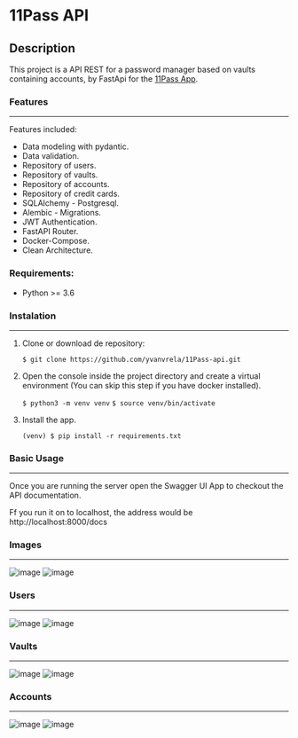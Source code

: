 # 11Pass API

## Description

This project is a API REST for a password manager based on vaults containing accounts, by FastApi for the [11Pass App](https://github.com/JanetteIsasa/password_manager_app "11Pass App").

### Features
---

Features included:

- Data modeling with pydantic.
- Data validation.
- Repository of users.
- Repository of vaults.
- Repository of accounts.
- Repository of credit cards.
- SQLAlchemy - Postgresql.
- Alembic - Migrations.
- JWT Authentication.
- FastAPI Router.
- Docker-Compose.
- Clean Architecture.

### Requirements:

- Python >= 3.6

### Instalation

---

1. Clone or download de repository:

   `$ git clone https://github.com/yvanvrela/11Pass-api.git`

2. Open the console inside the project directory and create a virtual environment (You can skip this step if you have docker installed).

    `$ python3 -m venv venv`
    `$ source venv/bin/activate`

3. Install the app.

    `(venv) $ pip install -r requirements.txt`

### Basic Usage

---

Once you are running the server open the Swagger UI App to checkout the API documentation.

Ff you run it on to localhost, the address would be http://localhost:8000/docs


### Images

---

![image](https://user-images.githubusercontent.com/65867767/201487226-19ddaf52-2a60-4b6b-8051-7a2b577c0a59.png)
![image](https://user-images.githubusercontent.com/65867767/201485911-2051268f-a50f-416c-9b6d-d4b730f9718e.png)


### Users

---

![image](https://user-images.githubusercontent.com/65867767/201487371-c98058b2-cd65-4362-a6d4-4d1d8711e613.png)
![image](https://user-images.githubusercontent.com/65867767/201487388-99c7964d-7dba-4fda-8b03-2f1edaaaf86a.png)

### Vaults

---

![image](https://user-images.githubusercontent.com/65867767/201487434-cb38cbee-fba8-432d-8bfa-ec3c95cc60ce.png)
![image](https://user-images.githubusercontent.com/65867767/201487458-73e3b137-7c61-46b8-a824-5e4840e702c7.png)


### Accounts

---

![image](https://user-images.githubusercontent.com/65867767/201487512-6b73e46a-e0bd-4479-873d-65160df5f578.png)
![image](https://user-images.githubusercontent.com/65867767/201487597-807da6e4-4fdd-45ef-9614-06a394c050d3.png)
